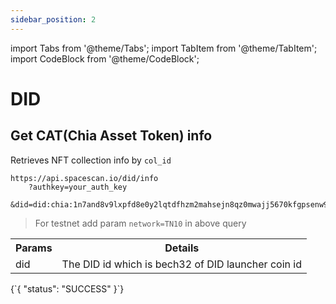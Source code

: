 ```yaml
---
sidebar_position: 2
---
```

import Tabs from '@theme/Tabs';
import TabItem from '@theme/TabItem';
import CodeBlock from '@theme/CodeBlock';

# DID

## Get CAT(Chia Asset Token) info

Retrieves NFT collection info by `col_id`

```
https://api.spacescan.io/did/info
    ?authkey=your_auth_key
    &did=did:chia:1n7and8v9lxpfd8e0y2lqtdfhzm2mahsejn8qz0mwajj5670kfgpsenw9dc
```
> For testnet add param `network=TN10` in above query

<Tabs>
  <TabItem value="Request" label="Request" default>
    <table border="0">
        <tr><th colspan="10">Params</th><th>Details</th></tr>
        <tr><td colspan="10">did</td><td>The DID id which is bech32 of DID launcher coin id </td></tr>
    </table>
  </TabItem>
  <TabItem value="Response" label="Response">
  <CodeBlock language="jsx">
  {`{
    "status": "SUCCESS"
}`}
  </CodeBlock>
  </TabItem>
</Tabs>